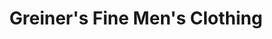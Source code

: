 ---
title: "Greiner's Fine Men's Clothing"
url: /tampa/greiners-fine-mens-clothing/
shop: Kleidung
---